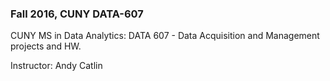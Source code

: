 ### Fall 2016, CUNY DATA-607
 
CUNY MS in Data Analytics: DATA 607 - Data Acquisition and Management projects and HW. 

Instructor:  Andy Catlin